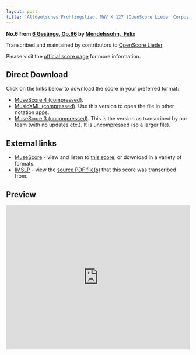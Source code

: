 ```yaml
---
layout: post
title: 'Altdeutsches Frühlingslied, MWV K 127 (OpenScore Lieder Corpus)'
---
```


__No.6 from [6 Gesänge, Op.86](https://fourscoreandmore.org/OpenScore/Mendelssohn%2C_Felix/6_Ges%C3%A4nge%2C_Op.86/) by [Mendelssohn,_Felix](https://fourscoreandmore.org/OpenScore/Mendelssohn%2C_Felix)__

Transcribed and maintained by contributors to [OpenScore Lieder].

Please visit the [official score page] for more information.

[official score page]: https://musescore.com/openscore-lieder-corpus/scores/6997609
[OpenScore Lieder]: https://musescore.com/openscore-lieder-corpus

## Direct Download

Click on the links below to download the score in your preferred format:
- [MuseScore 4 (compressed)](https://fourscoreandmore.org/OpenScore/Mendelssohn%2C_Felix/6_Ges%C3%A4nge%2C_Op.86/6_Altdeutsches_Fr%C3%BChlingslied%2C_MWV_K_127.mscz).
- [MusicXML (compressed)](https://fourscoreandmore.org/OpenScore/Mendelssohn%2C_Felix/6_Ges%C3%A4nge%2C_Op.86/6_Altdeutsches_Fr%C3%BChlingslied%2C_MWV_K_127.mxl). Use this version to open the file in other notation apps.
- [MuseScore 3 (uncompressed)](https://raw.githubusercontent.com/OpenScore/Lieder/refs/heads/main/scores/Mendelssohn%2C_Felix/6_Ges%C3%A4nge%2C_Op.86/6_Altdeutsches_Fr%C3%BChlingslied%2C_MWV_K_127/lc6997609.mscx). This is the version as transcribed by our team (with no updates etc.). It is uncompressed (so a larger file).

## External links

- [MuseScore] - view and listen to [this score][MuseScore], or download in a variety of formats.
- [IMSLP] - view the [source PDF file(s)][IMSLP] that this score was transcribed from.

[MuseScore]: https://musescore.com/score/6997609
[IMSLP]: https://imslp.org/wiki/Special:ReverseLookup/09356

## Preview

<iframe width="100%" height="394" src="https://musescore.com/openscore-lieder-corpus/scores/6997609/embed" frameborder="0" allowfullscreen allow="autoplay; fullscreen"></iframe>
